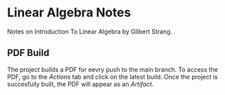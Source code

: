 # Linear Algebra Notes

Notes on Introduction To Linear Algebra by Gilbert Strang.

## PDF Build

The project builds a PDF for eevry push to the main branch. To access the PDF, go to the *Actions* tab and click on the
latest build. Once the project is succesfully built, the PDF will appear as an *Artifact*.
